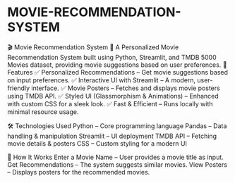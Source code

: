 # MOVIE-RECOMMENDATION-SYSTEM
🎬 Movie Recommendation System 
🎥 A Personalized Movie Recommendation System built using Python, Streamlit, and TMDB 5000 Movies dataset, providing movie suggestions based on user preferences.
🚀 Features
✅ Personalized Recommendations – Get movie suggestions based on input preferences.
✅ Interactive UI with Streamlit – A modern, user-friendly interface.
✅ Movie Posters – Fetches and displays movie posters using TMDB API.
✅ Styled UI (Glassmorphism & Animations) – Enhanced with custom CSS for a sleek look.
✅ Fast & Efficient – Runs locally with minimal resource usage.

🛠 Technologies Used
Python – Core programming language
Pandas – Data handling & manipulation
Streamlit – UI deployment
TMDB API – Fetching movie details & posters
CSS – Custom styling for a modern UI

🎯 How It Works
Enter a Movie Name – User provides a movie title as input.
Get Recommendations – The system suggests similar movies.
View Posters – Displays posters for the recommended movies.
